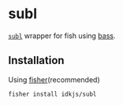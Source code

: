 # subl

[`subl`](https://github.com/peterpme/dotfiles/blob/master/bin/subl) wrapper for fish using [bass](https://github.com/edc/bass).

## Installation

Using [fisher](https://github.com/jorgebucaran/fisher)(recommended)

```
fisher install idkjs/subl
```

